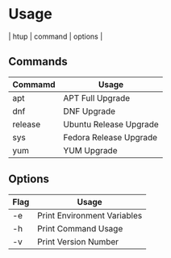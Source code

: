 # Usage

| htup | command | options |

## Commands

| Commamd | Usage                  |
|---------|------------------------|
| apt     | APT Full Upgrade       |
| dnf     | DNF Upgrade            |
| release | Ubuntu Release Upgrade |
| sys     | Fedora Release Upgrade |
| yum     | YUM Upgrade            |

## Options

| Flag | Usage                       |
|------|-----------------------------|
| -e   | Print Environment Variables |
| -h   | Print Command Usage         |
| -v   | Print Version Number        |
